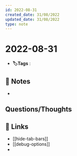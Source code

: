 ```yaml
---
id: 2022-08-31
created_date: 31/08/2022
updated_date: 31/08/2022
type: note
---
```


#  2022-08-31
- **🏷️Tags** :   
[ ](#anki-card)
## 📝 Notes
- 


## Questions/Thoughts


## 🔗 Links
- [[hide-tab-bars]]
- [[debug-options]]
-  